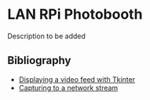 # LAN RPi Photobooth

Description to be added

## Bibliography

- [Displaying a video feed with Tkinter](https://www.pyimagesearch.com/2016/05/30/displaying-a-video-feed-with-opencv-and-tkinter/)
- [Capturing to a network stream](https://picamera.readthedocs.io/en/release-1.13/recipes1.html#streaming-capture)
